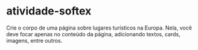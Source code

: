 # atividade-softex
Crie o corpo de uma página sobre lugares turísticos na Europa. Nela, você deve focar apenas no conteúdo da página, adicionando textos, cards, imagens, entre outros.
